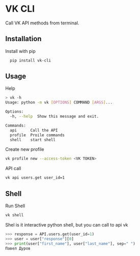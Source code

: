 # VK CLI
Call VK API methods from terminal.

## Installation

Install with pip

```bash
  pip install vk-cli
```
    
## Usage
Help
```bash
> vk -h
Usage: python -m vk [OPTIONS] COMMAND [ARGS]...

Options:
  -h, --help  Show this message and exit.

Commands:
  api      Call the API
  profile  Proile commands
  shell    start shell
```
Create new profile
```bash
vk profile new --access-token <VK TOKEN>
```

API call
```bash
vk api users.get user_id=1
```



## Shell
Run Shell
```bash
vk shell
```
Shel is it interactive python shell, but you can call to api vk
```python
>>> response = API.users.get(user_id=1)
>>> user = user["response"][0]
>>> print(user["first_name"], user["last_name"], sep=" ")
Павел Дуров
```